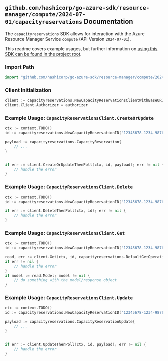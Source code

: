 
## `github.com/hashicorp/go-azure-sdk/resource-manager/compute/2024-07-01/capacityreservations` Documentation

The `capacityreservations` SDK allows for interaction with the Azure Resource Manager Service `compute` (API Version `2024-07-01`).

This readme covers example usages, but further information on [using this SDK can be found in the project root](https://github.com/hashicorp/go-azure-sdk/tree/main/docs).

### Import Path

```go
import "github.com/hashicorp/go-azure-sdk/resource-manager/compute/2024-07-01/capacityreservations"
```


### Client Initialization

```go
client := capacityreservations.NewCapacityReservationsClientWithBaseURI("https://management.azure.com")
client.Client.Authorizer = authorizer
```


### Example Usage: `CapacityReservationsClient.CreateOrUpdate`

```go
ctx := context.TODO()
id := capacityreservations.NewCapacityReservationID("12345678-1234-9876-4563-123456789012", "example-resource-group", "capacityReservationGroupValue", "capacityReservationValue")

payload := capacityreservations.CapacityReservation{
	// ...
}


if err := client.CreateOrUpdateThenPoll(ctx, id, payload); err != nil {
	// handle the error
}
```


### Example Usage: `CapacityReservationsClient.Delete`

```go
ctx := context.TODO()
id := capacityreservations.NewCapacityReservationID("12345678-1234-9876-4563-123456789012", "example-resource-group", "capacityReservationGroupValue", "capacityReservationValue")

if err := client.DeleteThenPoll(ctx, id); err != nil {
	// handle the error
}
```


### Example Usage: `CapacityReservationsClient.Get`

```go
ctx := context.TODO()
id := capacityreservations.NewCapacityReservationID("12345678-1234-9876-4563-123456789012", "example-resource-group", "capacityReservationGroupValue", "capacityReservationValue")

read, err := client.Get(ctx, id, capacityreservations.DefaultGetOperationOptions())
if err != nil {
	// handle the error
}
if model := read.Model; model != nil {
	// do something with the model/response object
}
```


### Example Usage: `CapacityReservationsClient.Update`

```go
ctx := context.TODO()
id := capacityreservations.NewCapacityReservationID("12345678-1234-9876-4563-123456789012", "example-resource-group", "capacityReservationGroupValue", "capacityReservationValue")

payload := capacityreservations.CapacityReservationUpdate{
	// ...
}


if err := client.UpdateThenPoll(ctx, id, payload); err != nil {
	// handle the error
}
```
